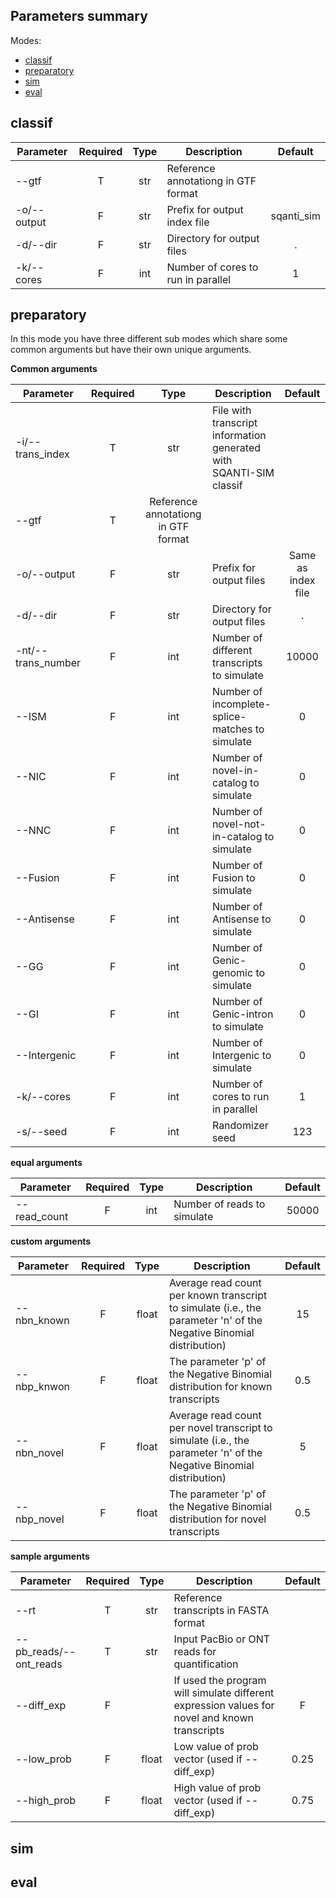 ## Parameters summary

Modes:

* [classif](#classif)
* [preparatory](#prep)
* [sim](#sim)
* [eval](#eval)


## <a name="classif"></a>classif

| Parameter | Required | Type | Description | Default
| --- | :---: | :---: | --- | :---: |
| --gtf | T | str | Reference annotationg in GTF format | |
| -o/--output | F | str | Prefix for output index file | sqanti_sim |
| -d/--dir | F | str | Directory for output files | . |
| -k/--cores | F | int | Number of cores to run in parallel | 1 |

## <a name="prep"></a>preparatory

In this mode you have three different sub modes which share some common arguments but have their own unique arguments.

**Common arguments**

| Parameter | Required | Type | Description | Default
| --- | :---: | :---: | --- | :---: |
| -i/--trans_index | T | str | File with transcript information generated with SQANTI-SIM classif | |
| --gtf | T | Reference annotationg in GTF format | |
| -o/--output | F | str | Prefix for output files | Same as index file |
| -d/--dir | F | str | Directory for output files | . |
| -nt/--trans_number | F | int | Number of different transcripts to simulate | 10000 |
| --ISM | F | int | Number of incomplete-splice-matches to simulate | 0 |
| --NIC | F | int | Number of novel-in-catalog to simulate | 0 |
| --NNC | F | int | Number of novel-not-in-catalog to simulate | 0 |
| --Fusion | F | int | Number of Fusion to simulate | 0 |
| --Antisense | F | int | Number of Antisense to simulate | 0 |
| --GG | F | int | Number of Genic-genomic to simulate | 0 |
| --GI | F | int | Number of Genic-intron to simulate | 0 |
| --Intergenic | F | int | Number of Intergenic to simulate | 0 |
| -k/--cores | F | int | Number of cores to run in parallel | 1 |
| -s/--seed | F | int | Randomizer seed | 123 |

**equal arguments**

| Parameter | Required | Type | Description | Default
| --- | :---: | :---: | --- | :---: |
| --read_count | F | int | Number of reads to simulate | 50000 |

**custom arguments**

| Parameter | Required | Type | Description | Default
| --- | :---: | :---: | --- | :---: |
| --nbn_known | F | float | Average read count per known transcript to simulate (i.e., the parameter 'n' of the Negative Binomial distribution) | 15 |
| --nbp_knwon | F | float | The parameter 'p' of the Negative Binomial distribution for known transcripts | 0.5 | 
| --nbn_novel | F | float | Average read count per novel transcript to simulate (i.e., the parameter 'n' of the Negative Binomial distribution) | 5 |
| --nbp_novel | F | float | The parameter 'p' of the Negative Binomial distribution for novel transcripts | 0.5 |

**sample arguments**

| Parameter | Required | Type | Description | Default
| --- | :---: | :---: | --- | :---: |
| --rt | T | str | Reference transcripts in FASTA format | |
| --pb_reads/--ont_reads | T | str | Input PacBio or ONT reads for quantification | |
| --diff_exp | F | | If used the program will simulate different expression values for novel and known transcripts | F |
| --low_prob | F | float | Low value of prob vector (used if --diff_exp) | 0.25 |
| --high_prob | F | float | High value of prob vector (used if --diff_exp) | 0.75 |

## <a name="sim"></a>sim

## <a name="eval"></a>eval
